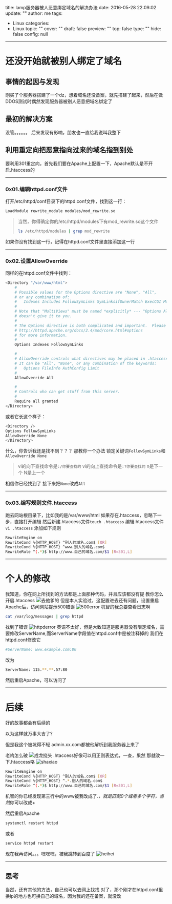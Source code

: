 title: lamp服务器被人恶意绑定域名的解决办法
date: 2016-05-28 22:09:02
update: ""
author: me
tags:
- Linux
categories:
- Linux
topic: ""
cover: ""
draft: false
preview: ""
top: false
type: ""
hide: false
config: null


---


# 还没开始就被别人绑定了域名

## 事情的起因与发现
刚买了个服务器搭建了一个dz，想着域名还没备案，就先搭建了起来，然后在做DDOS测试时偶然发现服务器被别人恶意把域名绑定了

## 最初的解决方案
没管。。。。。。
后来发现有影响，朋友也一直给我说叫我整下

## 利用重定向把恶意指向过来的域名指到别处
要利用301重定向，首先我们要在Apache上配置一下，Apache默认是不开启.htaccess的


<!--more-->


----------


### 0x01.编辑httpd.conf文件

打开/etc/httpd/conf目录下的httpd.conf文件，找到这一行：
```bash
LoadModule rewrite_module modules/mod_rewrite.so
```
>  当然，你得确定你的/etc/httpd/modules下有mod_rewrite.so这个文件
> ```bash
> ls /etc/httpd/modules | grep mod_rewrite
> ```
如果你没有找到这一行，记得在httpd.conf文件里直接添加这一行


----------


### 0x02.设置AllowOverride

同样的在httpd.conf文件中找到：
```bash
<Directory "/var/www/html">
    #
    # Possible values for the Options directive are "None", "All",
    # or any combination of:
    #   Indexes Includes FollowSymLinks SymLinksifOwnerMatch ExecCGI MultiViews
    #
    # Note that "MultiViews" must be named *explicitly* --- "Options All"
    # doesn't give it to you.
    #
    # The Options directive is both complicated and important.  Please see
    # http://httpd.apache.org/docs/2.4/mod/core.html#options
    # for more information.
    #
    Options Indexes FollowSymLinks

    #
    # AllowOverride controls what directives may be placed in .htaccess files.
    # It can be "All", "None", or any combination of the keywords:
    #   Options FileInfo AuthConfig Limit
    #
    AllowOverride All

    #
    # Controls who can get stuff from this server.
    #
    Require all granted
</Directory>
```
或者它长这个样子：
```bash
<Directory />
Options FollowSymLinks
AllowOverride None
</Directory>
```
什么，你告诉我还是找不到？？？
那教你一个办法
锁定关键词`FollowSymLinks`和`AllowOverride None`

> vi的向下查找命令是`:/你要查找的`
> vi的向上查找命令是`:?你要查找的`
> n是下一个
> N是上一个

相信你已经找到了
接下来把`None`改成`All`


----------


### 0x03.编写规则文件.htaccess
跑去网站根目录下，比如我的是/var/www/html
如果存在.htaccess，忽略下一步，直接打开编辑
然后新建.htaccess文件`touch .htaccess`
编辑.htaccess文件`vi .htaccess`
添加如下规则
```bash
RewriteEngine on
RewriteCond %{HTTP_HOST} ^别人的域名.com$ [OR]
RewriteCond %{HTTP_HOST} ^www.别人的域名.com$
RewriteRule ^(.*)$ http://www.自己的域名.com/$1 [R=301,L]
```


----------


# 个人的修改
我知道，你在网上所找到的方法都是上面那种代码，并且应该都没有提 教你怎么开启.htaccess
![去他爹的](http://7xusrl.com1.z0.glb.clouddn.com/%E6%9A%B4%E6%BC%AB%E5%8E%BB%E4%BB%96%E7%88%B9%E7%9A%84%E9%80%BB%E8%BE%91.jpg)
但是本人实验过，这配置进去还有问题，设置重启Apache后，访问网站提示500错误
![500error](http://7xusrl.com1.z0.glb.clouddn.com/500error.png)
机智的我总要查看日志啊
```bash
cat /var/log/messages | grep httpd
```
找到了错误
![httpderror](http://7xusrl.com1.z0.glb.clouddn.com/QQ%E5%9B%BE%E7%89%8720160528214617.png)
英语不太好，但是大致知道是服务器没有限定域名，需要修改ServerName,而ServerName字段值在httpd.conf中是被注释掉的
我们在httpd.conf修改它
```bash
#ServerName: www.example.com:80
```
改为
```bash
ServerName: 115.**.**.57:80
```
然后重启Apache，可以访问了


----------


# 后续
好的故事都会有后续的

以为这样就万事大吉了?

但是我这个被坑得不轻
admin.xx.com都被他解析到我服务器上来了

老衲怎么破
![成龙挠头](http://7xusrl.com1.z0.glb.clouddn.com/%E6%9A%B4%E6%BC%AB%E6%88%90%E9%BE%99.jpg)
.htaccess好像可以用正则表达式，一查，果然
那就改一下.htaccess咯
![shaxiao](http://7xusrl.com1.z0.glb.clouddn.com/%E6%9A%B4%E6%BC%AB%E5%82%BB%E7%AC%91.jpg)
```bash
RewriteEngine on
RewriteCond %{HTTP_HOST} ^别人的域名.com$ [OR]
RewriteCond %{HTTP_HOST} ^.*.别人的域名.com$
RewriteRule ^(.*)$ http://www.自己的域名.com/$1 [R=301,L]
```
机智的你已经发现第三行中的www被我改成了.*，就是匹配0个或者多个字符，当然*你可以改成+

然后重启Apache

```bash
systemctl restart httpd
```
或者
```bash
service httpd restart
```

现在我再访问。。。嘿嘿嘿，被我跳转到百度了
![heihei](http://7xusrl.com1.z0.glb.clouddn.com/%E6%9A%B4%E6%BC%AB%E5%98%BF%E5%98%BF%E5%98%BF.jpeg)


----------


## 思考
当然，还有其他的方法，自己也可以去网上找找
对了，那个刚才在httpd.conf里换ip的地方也可换自己的域名，因为我的还在备案，就没改
